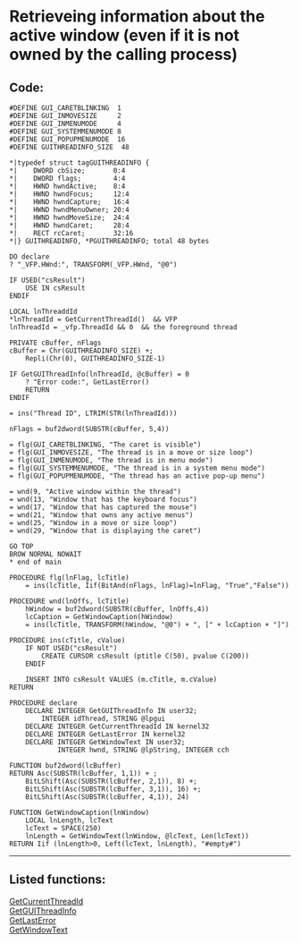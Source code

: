 <link rel="stylesheet" type="text/css" href="../css/win32api.css">  
<link rel="stylesheet" href="https://cdnjs.cloudflare.com/ajax/libs/font-awesome/4.7.0/css/font-awesome.min.css">

# Retrieveing information about the active window (even if it is not owned by the calling process)

## Code:
```foxpro  
#DEFINE GUI_CARETBLINKING  1
#DEFINE GUI_INMOVESIZE     2
#DEFINE GUI_INMENUMODE     4
#DEFINE GUI_SYSTEMMENUMODE 8
#DEFINE GUI_POPUPMENUMODE  16
#DEFINE GUITHREADINFO_SIZE  48

*|typedef struct tagGUITHREADINFO {
*|    DWORD cbSize;       0:4
*|    DWORD flags;        4:4
*|    HWND hwndActive;    8:4
*|    HWND hwndFocus;     12:4
*|    HWND hwndCapture;   16:4
*|    HWND hwndMenuOwner; 20:4
*|    HWND hwndMoveSize;  24:4
*|    HWND hwndCaret;     28:4
*|    RECT rcCaret;       32:16
*|} GUITHREADINFO, *PGUITHREADINFO; total 48 bytes

DO declare
? "_VFP.HWnd:", TRANSFORM(_VFP.HWnd, "@0")

IF USED("csResult")
	USE IN csResult
ENDIF

LOCAL lnThreaddId
*lnThreadId = GetCurrentThreadId()  && VFP
lnThreadId = _vfp.ThreadId && 0  && the foreground thread

PRIVATE cBuffer, nFlags
cBuffer = Chr(GUITHREADINFO_SIZE) +;
	Repli(Chr(0), GUITHREADINFO_SIZE-1)

IF GetGUIThreadInfo(lnThreadId, @cBuffer) = 0
	? "Error code:", GetLastError()
	RETURN
ENDIF

= ins("Thread ID", LTRIM(STR(lnThreadId)))

nFlags = buf2dword(SUBSTR(cBuffer, 5,4))

= flg(GUI_CARETBLINKING, "The caret is visible")
= flg(GUI_INMOVESIZE, "The thread is in a move or size loop")
= flg(GUI_INMENUMODE, "The thread is in menu mode")
= flg(GUI_SYSTEMMENUMODE, "The thread is in a system menu mode")
= flg(GUI_POPUPMENUMODE, "The thread has an active pop-up menu")

= wnd(9, "Active window within the thread")
= wnd(13, "Window that has the keyboard focus")
= wnd(17, "Window that has captured the mouse")
= wnd(21, "Window that owns any active menus")
= wnd(25, "Window in a move or size loop")
= wnd(29, "Window that is displaying the caret")

GO TOP
BROW NORMAL NOWAIT
* end of main

PROCEDURE flg(lnFlag, lcTitle)
	= ins(lcTitle, Iif(BitAnd(nFlags, lnFlag)=lnFlag, "True","False"))

PROCEDURE wnd(lnOffs, lcTitle)
	hWindow = buf2dword(SUBSTR(cBuffer, lnOffs,4))
	lcCaption = GetWindowCaption(hWindow)
	= ins(lcTitle, TRANSFORM(hWindow, "@0") + ", [" + lcCaption + "]")

PROCEDURE ins(cTitle, cValue)
	IF NOT USED("csResult")
		CREATE CURSOR csResult (ptitle C(50), pvalue C(200))
	ENDIF

	INSERT INTO csResult VALUES (m.cTitle, m.cValue)
RETURN

PROCEDURE declare
	DECLARE INTEGER GetGUIThreadInfo IN user32;
		INTEGER idThread, STRING @lpgui
	DECLARE INTEGER GetCurrentThreadId IN kernel32
	DECLARE INTEGER GetLastError IN kernel32
	DECLARE INTEGER GetWindowText IN user32;
			INTEGER hwnd, STRING @lpString, INTEGER cch	

FUNCTION buf2dword(lcBuffer)
RETURN Asc(SUBSTR(lcBuffer, 1,1)) + ;
	BitLShift(Asc(SUBSTR(lcBuffer, 2,1)), 8) +;
	BitLShift(Asc(SUBSTR(lcBuffer, 3,1)), 16) +;
	BitLShift(Asc(SUBSTR(lcBuffer, 4,1)), 24)

FUNCTION GetWindowCaption(lnWindow)
	LOCAL lnLength, lcText
	lcText = SPACE(250)
	lnLength = GetWindowText(lnWindow, @lcText, Len(lcText))
RETURN Iif (lnLength>0, Left(lcText, lnLength), "#empty#")  
```  
***  


## Listed functions:
[GetCurrentThreadId](../libraries/kernel32/GetCurrentThreadId.md)  
[GetGUIThreadInfo](../libraries/user32/GetGUIThreadInfo.md)  
[GetLastError](../libraries/kernel32/GetLastError.md)  
[GetWindowText](../libraries/user32/GetWindowText.md)  
